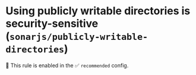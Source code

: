 # Using publicly writable directories is security-sensitive (`sonarjs/publicly-writable-directories`)

💼 This rule is enabled in the ✅ `recommended` config.

<!-- end auto-generated rule header -->
